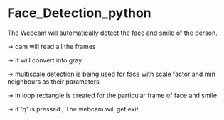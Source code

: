# Face_Detection_python
The Webcam will automatically detect the face and smile of the person.


-> cam will read all the frames

-> It will convert into gray 

-> multiscale detection is being used for face with scale factor and min neighbours as their parameters

-> in loop rectangle is created for the particular frame of face and smile

-> if 'q' is pressed , The webcam will get exit

